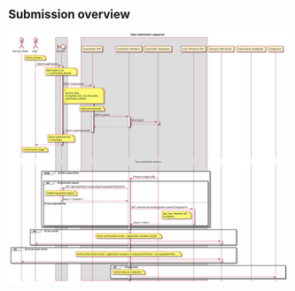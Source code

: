 ## Submission overview


[![Submitting overview](images/submitting--overview.svg)](images/submitting--overview.png)